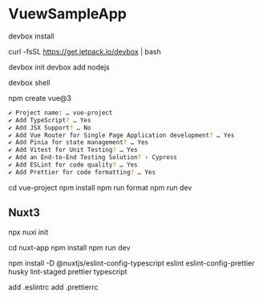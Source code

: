 # VuewSampleApp

devbox install

curl -fsSL https://get.jetpack.io/devbox | bash

devbox init
devbox add nodejs

devbox shell

npm create vue@3

```sh
✔ Project name: … vue-project
✔ Add TypeScript? … Yes
✔ Add JSX Support? … No
✔ Add Vue Router for Single Page Application development? … Yes
✔ Add Pinia for state management? … Yes
✔ Add Vitest for Unit Testing? … Yes
✔ Add an End-to-End Testing Solution? › Cypress
✔ Add ESLint for code quality? … Yes
✔ Add Prettier for code formatting? … Yes
```

cd vue-project
npm install
npm run format
npm run dev

## Nuxt3

npx nuxi init

cd nuxt-app
npm install
npm run dev

npm install -D @nuxtjs/eslint-config-typescript eslint eslint-config-prettier husky lint-staged prettier typescript

add .eslintrc
add .prettierrc
